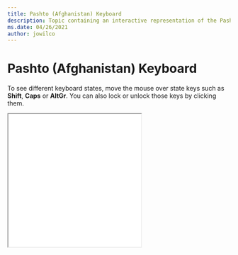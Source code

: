 ```yaml
--- 
title: Pashto (Afghanistan) Keyboard 
description: Topic containing an interactive representation of the Pashto (Afghanistan) Keyboard 
ms.date: 04/26/2021 
author: jowilco 
--- 
```

 
# Pashto (Afghanistan) Keyboard 
 
To see different keyboard states, move the mouse over state keys such as **Shift**, **Caps** or **AltGr**. You can also lock or unlock those keys by clicking them. 
 
<iframe src="kbdpash.html" height="300"></iframe> 
